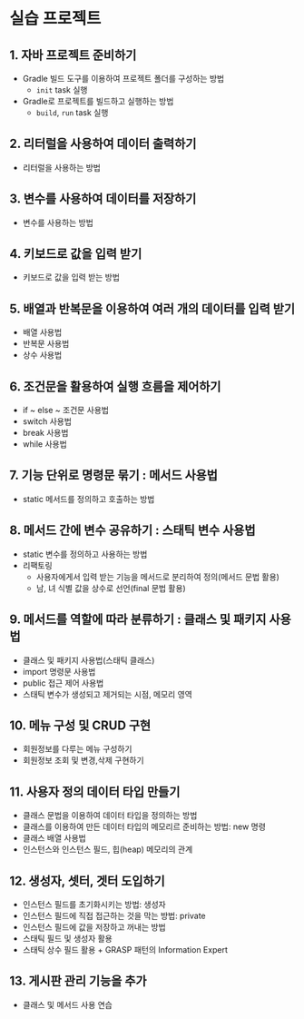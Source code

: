 # 실습 프로젝트

## 1. 자바 프로젝트 준비하기

- Gradle 빌드 도구를 이용하여 프로젝트 폴더를 구성하는 방법
  - `init` task 실행
- Gradle로 프로젝트를 빌드하고 실행하는 방법
  - `build`, `run` task 실행

## 2. 리터럴을 사용하여 데이터 출력하기

- 리터럴을 사용하는 방법

## 3. 변수를 사용하여 데이터를 저장하기

- 변수를 사용하는 방법

## 4. 키보드로 값을 입력 받기

- 키보드로 값을 입력 받는 방법

## 5. 배열과 반복문을 이용하여 여러 개의 데이터를 입력 받기
  
  - 배열 사용법
  - 반복문 사용법
  - 상수 사용법

## 6. 조건문을 활용하여 실행 흐름을 제어하기
  
  - if ~ else ~ 조건문 사용법
  - switch 사용법
  - break 사용법
  - while 사용법 

## 7. 기능 단위로 명령문 묶기 : 메서드 사용법

  - static 메서드를 정의하고 호출하는 방법

## 8. 메서드 간에 변수 공유하기 : 스태틱 변수 사용법
  - static 변수를 정의하고 사용하는 방법
  - 리팩토링
    - 사용자에게서 입력 받는 기능을 메서드로 분리하여 정의(메서드 문법 활용)
    - 남, 녀 식별 값을 상수로 선언(final 문법 활용) 

## 9. 메서드를 역할에 따라 분류하기 : 클래스 및 패키지 사용법
  
  - 클래스 및 패키지 사용법(스태틱 클래스)
  - import 명령문 사용법
  - public 접근 제어 사용법
  - 스태틱 변수가 생성되고 제거되는 시점, 메모리 영역

## 10. 메뉴 구성 및 CRUD 구현
  
  - 회원정보를 다루는 메뉴 구성하기
  - 회원정보 조회 및 변경,삭제 구현하기

## 11. 사용자 정의 데이터 타입 만들기

  - 클래스 문법을 이용하여 데이터 타입을 정의하는 방법
  - 클래스를 이용하여 만든 데이터 타입의 메모리르 준비하는 방법: new 명령
  - 클래스 배열 사용법
  - 인스턴스와 인스턴스 필드, 힙(heap) 메모리의 관계

## 12. 생성자, 셋터, 겟터 도입하기

  - 인스턴스 필드를 초기화시키는 방법: 생성자
  - 인스턴스 필드에 직접 접근하는 것을 막는 방법: private
  - 인스턴스 필드에 값을 저장하고 꺼내는 방법
  - 스태틱 필드 및 생성자 활용
  - 스태틱 상수 필드 활용 + GRASP 패턴의 Information Expert

## 13. 게시판 관리 기능을 추가

  - 클래스 및 메서드 사용 연습